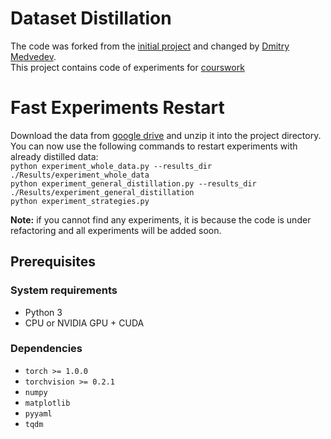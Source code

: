 # Dataset Distillation
The code was forked from the [initial project](https://github.com/SsnL/dataset-distillation) and changed by [Dmitry Medvedev](https://github.com/dm-medvedev).  
This project contains code of experiments for [courswork](https://github.com/dm-medvedev/dataset-distillation/blob/master/docs/presentation.pdf)

# Fast Experiments Restart
Download the data from [google drive](https://drive.google.com/file/d/1zvu7ywHsaG8Ek2G_atzmSy_rycptDeYd/view?usp=sharing) and unzip it into the project directory. You can now use the following commands to restart experiments with already distilled data:  
``python experiment_whole_data.py --results_dir ./Results/experiment_whole_data``  
``python experiment_general_distillation.py --results_dir ./Results/experiment_general_distillation``  
``python experiment_strategies.py``  

**Note:** if you cannot find any experiments, it is because the code is under refactoring and all experiments will be added soon.

## Prerequisites

### System requirements
- Python 3
- CPU or NVIDIA GPU + CUDA

### Dependencies
- ``torch >= 1.0.0``
- ``torchvision >= 0.2.1``
- ``numpy``
- ``matplotlib``
- ``pyyaml``
- ``tqdm``
